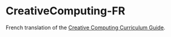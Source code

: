 CreativeComputing-FR
====================

French translation of the [Creative Computing Curriculum
 Guide](http://scratched.gse.harvard.edu/guide/).
